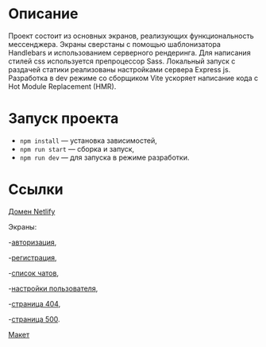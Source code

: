 # Описание

Проект состоит из основных экранов, реализующих функциональность мессенджера.
Экраны сверстаны с помощью шаблонизатора Handlebars и использованием серверного рендеринга.
Для написания стилей css используется препроцессор Sass.
Локальный запуск с раздачей статики реализованы настройками сервера Express js.
Разработка в dev режиме cо сборщиком Vite ускоряет написание кода с Hot Module Replacement (HMR).

# Запуск проекта

- `npm install` — установка зависимостей,
- `npm run start` — сборка и запуск,
- `npm run dev` — для запуска в режиме разработки.

# Ссылки

[Домен Netlify](https://deploy--subtle-gingersnap-4c80f7.netlify.app/)

Экраны:

-[авторизация](https://www.figma.com/file/buMrjuDILmy0L8vLTmOu24/Chat_external_link?type=design&node-id=1-600&mode=design&t=Blw63sVPrYMunR14-4),

-[регистрация](https://www.figma.com/file/buMrjuDILmy0L8vLTmOu24/Chat_external_link?type=design&node-id=1-658&mode=design&t=Blw63sVPrYMunR14-4),

-[список чатов](https://www.figma.com/file/buMrjuDILmy0L8vLTmOu24/Chat_external_link?type=design&node-id=1-2&mode=design&t=Blw63sVPrYMunR14-4),

-[настройки пользователя](https://www.figma.com/file/buMrjuDILmy0L8vLTmOu24/Chat_external_link?type=design&node-id=1-498&mode=design&t=Blw63sVPrYMunR14-4),

-[страница 404](https://www.figma.com/file/buMrjuDILmy0L8vLTmOu24/Chat_external_link?type=design&node-id=1-612&mode=design&t=Blw63sVPrYMunR14-4),

-[страница 500](https://www.figma.com/file/buMrjuDILmy0L8vLTmOu24/Chat_external_link?type=design&node-id=1-616&mode=design&t=Blw63sVPrYMunR14-4).

[Макет](https://www.figma.com/file/buMrjuDILmy0L8vLTmOu24/Chat_external_link?type=design&node-id=0-1&mode=design&t=qC3uqijGIFSl3bCL-0)
